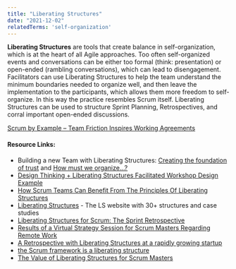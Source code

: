 ```yaml
---
title: "Liberating Structures"
date: "2021-12-02"
relatedTerms: 'self-organization'
---
```


**Liberating Structures** are tools that create balance in self-organization, which is at the heart of all Agile approaches. Too often self-organized events and conversations can be either too formal (think: presentation) or open-ended (rambling conversations), which can lead to disengagement. Facilitators can use Liberating Structures to help the team understand the minimum boundaries needed to organize well, and then leave the implementation to the participants, which allows them more freedom to self-organize. In this way the practice resembles Scrum itself. Liberating Structures can be used to structure Sprint Planning, Retrospectives, and corral important open-ended discussions.

[Scrum by Example – Team Friction Inspires Working Agreements](/blog/team-friction-inspires-working-agreements.html)

#### Resource Links:

- Building a new Team with Liberating Structures: [Creating the foundation of trust](https://agilereflections.dk/2021/07/05/creating-the-foundation-of-trust/) and [How must we organize…?](https://agilereflections.dk/2021/08/13/how-must-we-organize/)
- [Design Thinking + Liberating Structures Facilitated Workshop Design Example](https://agile-od.com/contents/191004-Design-Thinking-plus-Liberating-Structures-Facilitated-Workshop-Design-Example.pdf)
- [How Scrum Teams Can Benefit From The Principles Of Liberating Structures](https://medium.com/the-liberators/how-scrum-teams-can-benefit-from-the-principles-of-liberating-structures-ef91c70866fd)
- [Liberating Structures](https://www.liberatingstructures.com/) - The LS website with 30+ structures and case studies
- [Liberating Structures for Scrum: The Sprint Retrospective](https://age-of-product.com/liberating-structures-sprint-retrospective/)
- [Results of a Virtual Strategy Session for Scrum Masters Regarding Remote Work](https://age-of-product.com/virtual-strategy-session-liberating-structures-critical-uncertainties/)
- [A Retrospective with Liberating Structures at a rapidly growing startup](https://medium.com/the-liberators/a-retrospective-with-liberating-structures-at-a-rapidly-growing-startup-e90a255ce848)
- [the Scrum framework is a liberating structure](http://medium.com/resourceful-exformation/the-scrum-framework-is-a-liberating-structure-b75c51b90007)
- [The Value of Liberating Structures for Scrum Masters](https://medium.com/the-liberators/the-value-of-liberating-structures-for-scrum-masters-2fd55f641481)

